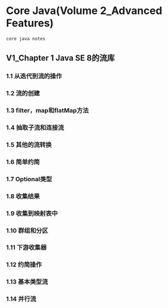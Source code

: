 # Core Java(Volume 2_Advanced Features)
    core java notes
## V1_Chapter 1 Java SE 8的流库
### 1.1 从迭代到流的操作
### 1.2 流的创建
### 1.3 filter，map和flatMap方法
### 1.4 抽取子流和连接流
### 1.5 其他的流转换
### 1.6 简单约简
### 1.7 Optional类型
### 1.8 收集结果
### 1.9 收集到映射表中
### 1.10 群组和分区
### 1.11 下游收集器
### 1.12 约简操作
### 1.13 基本类型流
### 1.14 并行流
